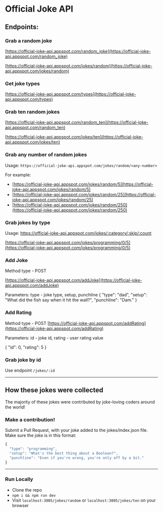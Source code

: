 # Official Joke API

## Endpoints:

### Grab a random joke
[https://official-joke-api.appspot.com/random_joke](https://official-joke-api.appspot.com/random_joke)


[https://official-joke-api.appspot.com/jokes/random](https://official-joke-api.appspot.com/jokes/random)

### Get joke types
[https://official-joke-api.appspot.com/types](https://official-joke-api.appspot.com/types)

### Grab ten random jokes
[https://official-joke-api.appspot.com/random_ten](https://official-joke-api.appspot.com/random_ten)


[https://official-joke-api.appspot.com/jokes/ten](https://official-joke-api.appspot.com/jokes/ten)

### Grab any number of random jokes

Usage: `https://official-joke-api.appspot.com/jokes/random/<any-number>`

For example:
* [https://official-joke-api.appspot.com/jokes/random/5](https://official-joke-api.appspot.com/jokes/random/5)
* [https://official-joke-api.appspot.com/jokes/random/25](https://official-joke-api.appspot.com/jokes/random/25)
* [https://official-joke-api.appspot.com/jokes/random/250](https://official-joke-api.appspot.com/jokes/random/250)

### Grab jokes by type

Usage: https://official-joke-api.appspot.com/jokes/:category/:skip/:count

[https://official-joke-api.appspot.com/jokes/programming/0/5](https://official-joke-api.appspot.com/jokes/programming/0/5)

### Add Joke

Method type - POST

[https://official-joke-api.appspot.com/addJoke](https://official-joke-api.appspot.com/addJoke)

Parameters: type - joke type, setup, punchline
{
  "type": "dad",
  "setup": "What did the fish say when it hit the wall?",
  "punchline": "Dam."
}


### Add Rating

Method type - POST
[https://official-joke-api.appspot.com/addRating](https://official-joke-api.appspot.com/addRating)

Parameters: id - joke id, rating - user rating value

{
  "id": 0,
  "rating": 5 
}

### Grab joke by id

Use endpoint `/jokes/:id`

***

## How these jokes were collected

The majority of these jokes were contributed by joke-loving coders around the world!

### Make a contribution!

Submit a Pull Request, with your joke added to the jokes/index.json file. Make sure the joke is in this format:

```javascript
{
  "type": "programming",
  "setup": "What's the best thing about a Boolean?",
  "punchline": "Even if you're wrong, you're only off by a bit."
}
```

***

### Run Locally
* Clone the repo
* `npm i && npm run dev`
* Visit `localhost:3005/jokes/random` or `localhost:3005/jokes/ten` on your browser